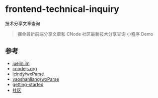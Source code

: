 # frontend-technical-inquiry

技术分享文章查询

>掘金最新前端分享文章和 CNode 社区最新技术分享查询 小程序 Demo


## 参考
- [juejin.im](https://juejin.im/timeline/frontend)
- [cnodejs.org](https://cnodejs.org/)
- [icindy/wxParse](https://github.com/icindy/wxParse)
- [yaoshanliang/wxParse](https://github.com/yaoshanliang/wxParse)
- [getting-started](https://docs.alipay.com/mini/developer/getting-started)
- [社区](https://openclub.alipay.com/index.php?c=thread&a=subforum&fid=66)
